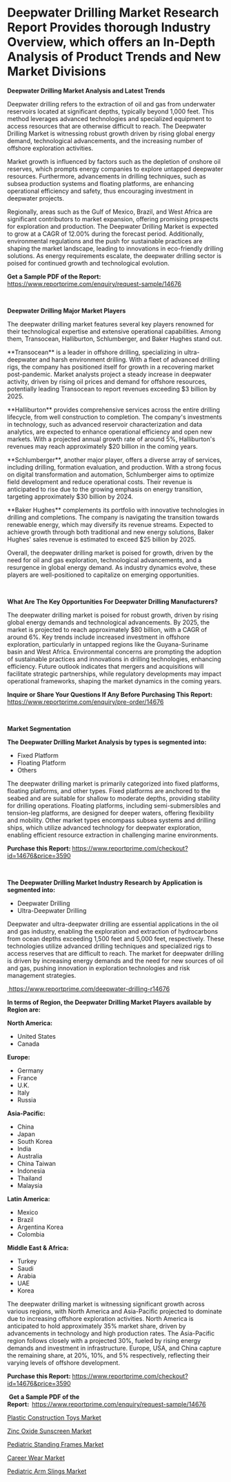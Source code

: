 <p><h1>Deepwater Drilling Market Research Report Provides thorough Industry Overview, which offers an In-Depth Analysis of Product Trends and New Market Divisions</h1></p><p><strong>Deepwater Drilling Market Analysis and Latest Trends</strong></p>
<p><p>Deepwater drilling refers to the extraction of oil and gas from underwater reservoirs located at significant depths, typically beyond 1,000 feet. This method leverages advanced technologies and specialized equipment to access resources that are otherwise difficult to reach. The Deepwater Drilling Market is witnessing robust growth driven by rising global energy demand, technological advancements, and the increasing number of offshore exploration activities.</p><p>Market growth is influenced by factors such as the depletion of onshore oil reserves, which prompts energy companies to explore untapped deepwater resources. Furthermore, advancements in drilling techniques, such as subsea production systems and floating platforms, are enhancing operational efficiency and safety, thus encouraging investment in deepwater projects. </p><p>Regionally, areas such as the Gulf of Mexico, Brazil, and West Africa are significant contributors to market expansion, offering promising prospects for exploration and production. The Deepwater Drilling Market is expected to grow at a CAGR of 12.00% during the forecast period. Additionally, environmental regulations and the push for sustainable practices are shaping the market landscape, leading to innovations in eco-friendly drilling solutions. As energy requirements escalate, the deepwater drilling sector is poised for continued growth and technological evolution.</p></p>
<p><strong>Get a Sample PDF of the Report:&nbsp;</strong> <a href="https://www.reportprime.com/enquiry/request-sample/14676?utm_campaign=1133&utm_medium=2&utm_source=Github&utm_content=ia&utm_term=16112024&utm_id=deepwater-drilling">https://www.reportprime.com/enquiry/request-sample/14676</a></p>
<p>&nbsp;</p>
<p><strong>Deepwater Drilling Major Market Players</strong></p>
<p><p>The deepwater drilling market features several key players renowned for their technological expertise and extensive operational capabilities. Among them, Transocean, Halliburton, Schlumberger, and Baker Hughes stand out.</p><p>**Transocean** is a leader in offshore drilling, specializing in ultra-deepwater and harsh environment drilling. With a fleet of advanced drilling rigs, the company has positioned itself for growth in a recovering market post-pandemic. Market analysts project a steady increase in deepwater activity, driven by rising oil prices and demand for offshore resources, potentially leading Transocean to report revenues exceeding $3 billion by 2025.</p><p>**Halliburton** provides comprehensive services across the entire drilling lifecycle, from well construction to completion. The company's investments in technology, such as advanced reservoir characterization and data analytics, are expected to enhance operational efficiency and open new markets. With a projected annual growth rate of around 5%, Halliburton's revenues may reach approximately $20 billion in the coming years.</p><p>**Schlumberger**, another major player, offers a diverse array of services, including drilling, formation evaluation, and production. With a strong focus on digital transformation and automation, Schlumberger aims to optimize field development and reduce operational costs. Their revenue is anticipated to rise due to the growing emphasis on energy transition, targeting approximately $30 billion by 2024.</p><p>**Baker Hughes** complements its portfolio with innovative technologies in drilling and completions. The company is navigating the transition towards renewable energy, which may diversify its revenue streams. Expected to achieve growth through both traditional and new energy solutions, Baker Hughes' sales revenue is estimated to exceed $25 billion by 2025.</p><p>Overall, the deepwater drilling market is poised for growth, driven by the need for oil and gas exploration, technological advancements, and a resurgence in global energy demand. As industry dynamics evolve, these players are well-positioned to capitalize on emerging opportunities.</p></p>
<p>&nbsp;</p>
<p><strong>What Are The Key Opportunities For Deepwater Drilling Manufacturers?</strong></p>
<p><p>The deepwater drilling market is poised for robust growth, driven by rising global energy demands and technological advancements. By 2025, the market is projected to reach approximately $80 billion, with a CAGR of around 6%. Key trends include increased investment in offshore exploration, particularly in untapped regions like the Guyana-Suriname basin and West Africa. Environmental concerns are prompting the adoption of sustainable practices and innovations in drilling technologies, enhancing efficiency. Future outlook indicates that mergers and acquisitions will facilitate strategic partnerships, while regulatory developments may impact operational frameworks, shaping the market dynamics in the coming years.</p></p>
<p><strong>Inquire or Share Your Questions If Any Before Purchasing This Report:</strong> <a href="https://www.reportprime.com/enquiry/pre-order/14676?utm_campaign=1133&utm_medium=2&utm_source=Github&utm_content=ia&utm_term=16112024&utm_id=deepwater-drilling">https://www.reportprime.com/enquiry/pre-order/14676</a></p>
<p>&nbsp;</p>
<p><strong>Market Segmentation</strong></p>
<p><strong>The Deepwater Drilling Market Analysis by types is segmented into:</strong></p>
<p><ul><li>Fixed Platform</li><li>Floating Platform</li><li>Others</li></ul></p>
<p><p>The deepwater drilling market is primarily categorized into fixed platforms, floating platforms, and other types. Fixed platforms are anchored to the seabed and are suitable for shallow to moderate depths, providing stability for drilling operations. Floating platforms, including semi-submersibles and tension-leg platforms, are designed for deeper waters, offering flexibility and mobility. Other market types encompass subsea systems and drilling ships, which utilize advanced technology for deepwater exploration, enabling efficient resource extraction in challenging marine environments.</p></p>
<p><strong>Purchase this Report:&nbsp;</strong><a href="https://www.reportprime.com/checkout?id=14676&price=3590&utm_campaign=1133&utm_medium=2&utm_source=Github&utm_content=ia&utm_term=16112024&utm_id=deepwater-drilling">https://www.reportprime.com/checkout?id=14676&price=3590</a></p>
<p>&nbsp;</p>
<p><strong>The Deepwater Drilling Market Industry Research by Application is segmented into:</strong></p>
<p><ul><li>Deepwater Drilling</li><li>Ultra-Deepwater Drilling</li></ul></p>
<p><p>Deepwater and ultra-deepwater drilling are essential applications in the oil and gas industry, enabling the exploration and extraction of hydrocarbons from ocean depths exceeding 1,500 feet and 5,000 feet, respectively. These technologies utilize advanced drilling techniques and specialized rigs to access reserves that are difficult to reach. The market for deepwater drilling is driven by increasing energy demands and the need for new sources of oil and gas, pushing innovation in exploration technologies and risk management strategies.</p></p>
<p><a href="https://www.reportprime.com/deepwater-drilling-r14676?utm_campaign=1133&utm_medium=2&utm_source=Github&utm_content=ia&utm_term=16112024&utm_id=deepwater-drilling">&nbsp;https://www.reportprime.com/deepwater-drilling-r14676</a></p>
<p><strong>In terms of Region, the Deepwater Drilling Market Players available by Region are:</strong></p>
<p>
    <p> <strong> North America: </strong>
        <ul>
            <li>United States</li>
            <li>Canada</li>
        </ul>
        </p> 
    <p> <strong> Europe: </strong>
        <ul>
            <li>Germany</li>
            <li>France</li>
            <li>U.K.</li>
            <li>Italy</li>
            <li>Russia</li>
        </ul>
        </p> 
    <p> <strong> Asia-Pacific: </strong>
        <ul>
            <li>China</li>
            <li>Japan</li>
            <li>South Korea</li>
            <li>India</li>
            <li>Australia</li>
            <li>China Taiwan</li>
            <li>Indonesia</li>
            <li>Thailand</li>
            <li>Malaysia</li>
        </ul>
        </p> 
    <p> <strong> Latin America: </strong>
        <ul>
            <li>Mexico</li>
            <li>Brazil</li>
            <li>Argentina Korea</li>
            <li>Colombia</li>
        </ul>
        </p> 
    <p> <strong> Middle East & Africa: </strong>
        <ul>
            <li>Turkey</li>
            <li>Saudi</li>
            <li>Arabia</li>
            <li>UAE</li>
            <li>Korea</li>
        </ul>
    </p>
    </p>
<p><p>The deepwater drilling market is witnessing significant growth across various regions, with North America and Asia-Pacific projected to dominate due to increasing offshore exploration activities. North America is anticipated to hold approximately 35% market share, driven by advancements in technology and high production rates. The Asia-Pacific region follows closely with a projected 30%, fueled by rising energy demands and investment in infrastructure. Europe, USA, and China capture the remaining share, at 20%, 10%, and 5% respectively, reflecting their varying levels of offshore development.</p></p>
<p><strong>Purchase this Report: </strong><a href="https://www.reportprime.com/checkout?id=14676&price=3590&utm_campaign=1133&utm_medium=2&utm_source=Github&utm_content=ia&utm_term=16112024&utm_id=deepwater-drilling">https://www.reportprime.com/checkout?id=14676&price=3590</a></p>
<p>&nbsp;<strong>Get a Sample PDF of the Report:&nbsp;&nbsp;</strong><a href="https://www.reportprime.com/enquiry/request-sample/14676?utm_campaign=1133&utm_medium=2&utm_source=Github&utm_content=ia&utm_term=16112024&utm_id=deepwater-drilling">https://www.reportprime.com/enquiry/request-sample/14676</a></p>
<p><strong></strong></p>
<p><p><a href="https://www.linkedin.com/pulse/plastic-construction-toys-market-report-product-type-end-use-application-bbywc?utm_campaign=1133&utm_medium=2&utm_source=Github&utm_content=ia&utm_term=16112024&utm_id=deepwater-drilling">Plastic Construction Toys Market</a></p><p><a href="https://www.linkedin.com/pulse/zinc-oxide-sunscreen-market-forecast-global-trends-analysis-from-xn9lc?utm_campaign=1133&utm_medium=2&utm_source=Github&utm_content=ia&utm_term=16112024&utm_id=deepwater-drilling">Zinc Oxide Sunscreen Market</a></p><p><a href="https://issuu.com/reportprime-2/docs/pediatric-standing-frames-market-si_35286fa56fe958?utm_campaign=1133&utm_medium=2&utm_source=Github&utm_content=ia&utm_term=16112024&utm_id=deepwater-drilling">Pediatric Standing Frames Market</a></p><p><a href="https://www.linkedin.com/pulse/global-career-wear-market-exploring-share-trends-future-growth-vtgnc?utm_campaign=1133&utm_medium=2&utm_source=Github&utm_content=ia&utm_term=16112024&utm_id=deepwater-drilling">Career Wear Market</a></p><p><a href="https://issuu.com/reportprime-2/docs/pediatric-arm-slings-market-size-20_76997ecb68a983?utm_campaign=1133&utm_medium=2&utm_source=Github&utm_content=ia&utm_term=16112024&utm_id=deepwater-drilling">Pediatric Arm Slings Market</a></p></p>
